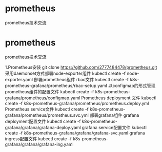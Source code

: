 # prometheus
prometheus技术交流
# prometheus
prometheus技术交流

1.Prometheus安装
git clone https://github.com/2777484478/prometheus.git
采用daemonset方式部署node-exporter组件
kubectl create -f  node-exporter.yaml 
部署prometheus组件
rbac文件
kubectl create -f  k8s-prometheus-grafana/prometheus/rbac-setup.yaml
以configmap的形式管理prometheus组件的配置文件
kubectl create -f  k8s-prometheus-grafana/prometheus/configmap.yaml 
Prometheus deployment 文件
kubectl create -f  k8s-prometheus-grafana/prometheus/prometheus.deploy.yml 
Prometheus service文件
kubectl create -f  k8s-prometheus-grafana/prometheus/prometheus.svc.yml 
部署grafana组件
grafana deployment配置文件
kubectl create -f   k8s-prometheus-grafana/grafana/grafana-deploy.yaml
grafana service配置文件
kubectl create -f   k8s-prometheus-grafana/grafana/grafana-svc.yaml
grafana ingress配置文件
kubectl create -f   k8s-prometheus-grafana/grafana/grafana-ing.yaml